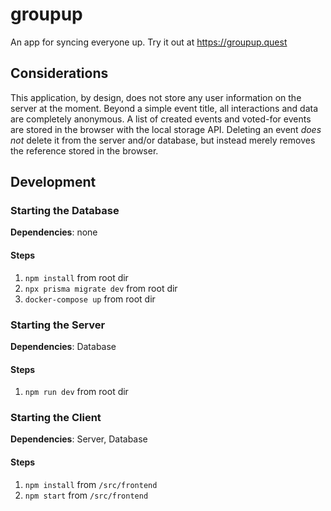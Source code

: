 # groupup

An app for syncing everyone up. Try it out at https://groupup.quest

## Considerations

This application, by design, does not store any user information on the server at the moment. Beyond a simple event title, all interactions and data are completely anonymous. A list of created events and voted-for events are stored in the browser with the local storage API. Deleting an event _does not_ delete it from the server and/or database, but instead merely removes the reference stored in the browser.

## Development

### Starting the Database

**Dependencies**: none

#### Steps

1. `npm install` from root dir
2. `npx prisma migrate dev` from root dir
2. `docker-compose up` from root dir

### Starting the Server

**Dependencies**: Database

#### Steps

1. `npm run dev` from root dir

### Starting the Client

**Dependencies**: Server, Database

#### Steps

1. `npm install` from `/src/frontend`
2. `npm start` from `/src/frontend`
